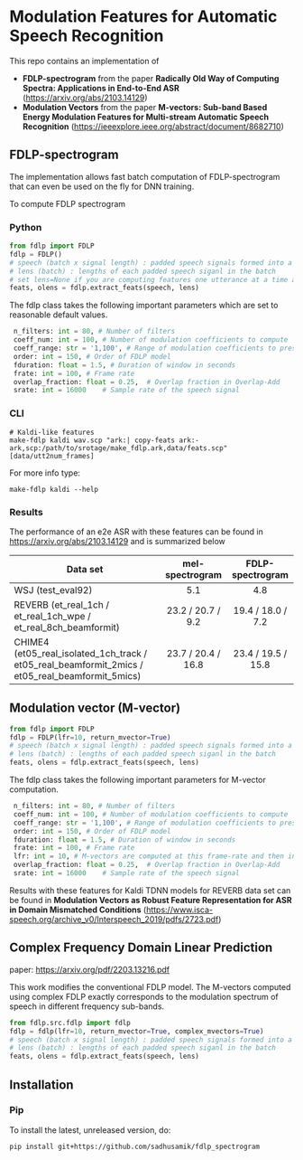 # Modulation Features for Automatic Speech Recognition

This repo contains an implementation of

- **FDLP-spectrogram** from the paper 
**Radically Old Way of Computing Spectra: Applications in End-to-End ASR**
(https://arxiv.org/abs/2103.14129)
- **Modulation Vectors** from the paper **M-vectors: Sub-band Based Energy Modulation Features for Multi-stream Automatic Speech Recognition**
(https://ieeexplore.ieee.org/abstract/document/8682710)

## FDLP-spectrogram

The implementation allows fast batch computation of FDLP-spectrogram that can even be used on the fly for DNN training.

To compute FDLP spectrogram

### Python

```python
from fdlp import FDLP
fdlp = FDLP()
# speech (batch x signal length) : padded speech signals formed into a batch
# lens (batch) : lengths of each padded speech siganl in the batch
# set lens=None if you are computing features one utterance at a time and not as a batch
feats, olens = fdlp.extract_feats(speech, lens)

```

The fdlp class takes the following important parameters which are set to reasonable default values.

```python
 n_filters: int = 80, # Number of filters
 coeff_num: int = 100, # Number of modulation coefficients to compute
 coeff_range: str = '1,100', # Range of modulation coefficients to preserve 
 order: int = 150, # Order of FDLP model
 fduration: float = 1.5, # Duration of window in seconds
 frate: int = 100, # Frame rate
 overlap_fraction: float = 0.25,  # Overlap fraction in Overlap-Add
 srate: int = 16000    # Sample rate of the speech signal
```

### CLI

```
# Kaldi-like features
make-fdlp kaldi wav.scp "ark:| copy-feats ark:- ark,scp:/path/to/srotage/make_fdlp.ark,data/feats.scp" [data/utt2num_frames]
```

For more info type:
```
make-fdlp kaldi --help
```

### Results

The performance of an e2e ASR with these features can be found in https://arxiv.org/abs/2103.14129 and is summarized below 

| Data set                                                        |  mel-spectrogram  |  FDLP-spectrogram |
|-----------------------------------------------------------------|:-----------------:|:-----------------:|
| WSJ (test_eval92)                                               |        5.1        |        4.8        |
| REVERB (et_real_1ch / et_real_1ch_wpe / et_real_8ch_beamformit) | 23.2 / 20.7 / 9.2 | 19.4 / 18.0 / 7.2 |
| CHIME4 (et05_real_isolated_1ch_track / et05_real_beamformit_2mics / et05_real_beamformit_5mics) | 23.7 / 20.4 / 16.8 | 23.4 / 19.5 / 15.8 |

## Modulation vector (M-vector)

```python
from fdlp import FDLP
fdlp = FDLP(lfr=10, return_mvector=True)
# speech (batch x signal length) : padded speech signals formed into a batch
# lens (batch) : lengths of each padded speech siganl in the batch
feats, olens = fdlp.extract_feats(speech, lens)

```

The fdlp class takes the following important parameters for M-vector computation.

```python
 n_filters: int = 80, # Number of filters
 coeff_num: int = 100, # Number of modulation coefficients to compute
 coeff_range: str = '1,100', # Range of modulation coefficients to preserve 
 order: int = 150, # Order of FDLP model
 fduration: float = 1.5, # Duration of window in seconds
 frate: int = 100, # Frame rate
 lfr: int = 10, # M-vectors are computed at this frame-rate and then interpolated to frate
 overlap_fraction: float = 0.25,  # Overlap fraction in Overlap-Add
 srate: int = 16000    # Sample rate of the speech signal
```
Results with these features for Kaldi TDNN models for REVERB data set can be found in **Modulation Vectors as Robust Feature Representation for ASR in Domain Mismatched Conditions** (https://www.isca-speech.org/archive_v0/Interspeech_2019/pdfs/2723.pdf)

## Complex Frequency Domain Linear Prediction 

paper: https://arxiv.org/pdf/2203.13216.pdf

This work modifies the conventional FDLP model. The M-vectors computed using complex FDLP exactly corresponds to the modulation spectrum of speech in different frequency sub-bands. 

```python
from fdlp.src.fdlp import fdlp
fdlp = fdlp(lfr=10, return_mvector=True, complex_mvectors=True)
# speech (batch x signal length) : padded speech signals formed into a batch
# lens (batch) : lengths of each padded speech siganl in the batch
feats, olens = fdlp.extract_feats(speech, lens)

```
## Installation

### Pip

To install the latest, unreleased version, do:

```
pip install git+https://github.com/sadhusamik/fdlp_spectrogram
```


